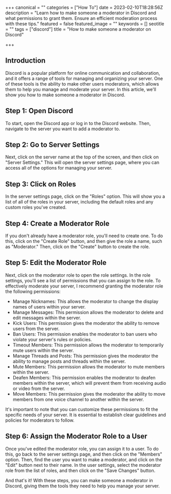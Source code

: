 +++
canonical = ""
categories = ["How To"]
date = 2023-02-10T18:28:56Z
description = "Learn how to make someone a moderator in Discord and what permissions to grant them. Ensure an efficient moderation process with these tips."
featured = false
featured_image = ""
keywords = []
seotitle = ""
tags = ["discord"]
title = "How to make someone a moderator on Discord"

+++
## Introduction

Discord is a popular platform for online communication and collaboration, and it offers a range of tools for managing and organizing your server. One of these tools is the ability to make other users moderators, which allows them to help you manage and moderate your server. In this article, we'll show you how to make someone a moderator in Discord.

## Step 1: Open Discord

To start, open the Discord app or log in to the Discord website. Then, navigate to the server you want to add a moderator to.

## Step 2: Go to Server Settings

Next, click on the server name at the top of the screen, and then click on "Server Settings." This will open the server settings page, where you can access all of the options for managing your server.

## Step 3: Click on Roles

In the server settings page, click on the "Roles" option. This will show you a list of all of the roles in your server, including the default roles and any custom roles you've created.

## Step 4: Create a Moderator Role

If you don't already have a moderator role, you'll need to create one. To do this, click on the "Create Role" button, and then give the role a name, such as "Moderator." Then, click on the "Create" button to create the role.

## Step 5: Edit the Moderator Role

Next, click on the moderator role to open the role settings. In the role settings, you'll see a list of permissions that you can assign to the role. To effectively moderate your server, I recommend granting the moderator role the following permissions:

* Manage Nicknames: This allows the moderator to change the display names of users within your server.
* Manage Messages: This permission allows the moderator to delete and edit messages within the server.
* Kick Users: This permission gives the moderator the ability to remove users from the server.
* Ban Users: This permission enables the moderator to ban users who violate your server's rules or policies.
* Timeout Members: This permission allows the moderator to temporarily mute users within the server.
* Manage Threads and Posts: This permission gives the moderator the ability to manage posts and threads within the server.
* Mute Members: This permission allows the moderator to mute members within the server.
* Deafen Members: This permission enables the moderator to deafen members within the server, which will prevent them from receiving audio or video from the server.
* Move Members: This permission gives the moderator the ability to move members from one voice channel to another within the server.

It's important to note that you can customize these permissions to fit the specific needs of your server. It is essential to establish clear guidelines and policies for moderators to follow.

## Step 6: Assign the Moderator Role to a User

Once you've edited the moderator role, you can assign it to a user. To do this, go back to the server settings page, and then click on the "Members" option. Then, find the user you want to make a moderator, and click on the "Edit" button next to their name. In the user settings, select the moderator role from the list of roles, and then click on the "Save Changes" button.

And that's it! With these steps, you can make someone a moderator in Discord, giving them the tools they need to help you manage your server.